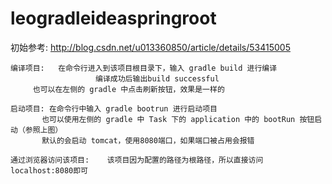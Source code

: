 # leogradleideaspringroot
初始参考: http://blog.csdn.net/u013360850/article/details/53415005
    
    编译项目:   在命令行进入到该项目根目录下，输入 gradle build 进行编译
                       编译成功后输出build successful
         也可以在左侧的 gradle 中点击刷新按钮，效果是一样的
    
    启动项目: 在命令行中输入 gradle bootrun 进行启动项目
           也可以使用左侧的 gradle 中 Task 下的 application 中的 bootRun 按钮启动（参照上图）
           默认的会启动 tomcat，使用8080端口，如果端口被占用会报错
    
    通过浏览器访问该项目:    该项目因为配置的路径为根路径，所以直接访问localhost:8080即可
    

